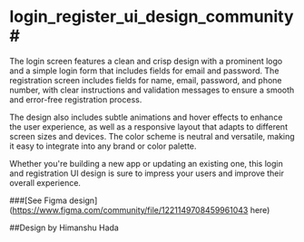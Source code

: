 # login_register_ui_design_community#


The login screen features a clean and crisp design with a prominent logo and a simple login form that includes fields for email and password. The registration screen includes fields for name, email, password, and phone number, with clear instructions and validation messages to ensure a smooth and error-free registration process.



The design also includes subtle animations and hover effects to enhance the user experience, as well as a responsive layout that adapts to different screen sizes and devices. The color scheme is neutral and versatile, making it easy to integrate into any brand or color palette.



Whether you're building a new app or updating an existing one, this login and registration UI design is sure to impress your users and improve their overall experience.

###[See Figma design](https://www.figma.com/community/file/1221149708459961043 here)

##Design by Himanshu Hada